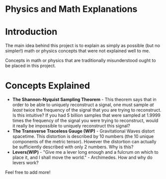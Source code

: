 # Physics and Math Explanations

# Introduction
The main idea behind this project is to explain as simply as possible (but no simpler!) math or physics concepts that were not explained well to me.

Concepts in math or physics that are traditionally misunderstood ought to be placed in this project. 

# Concepts Explained

- **The Shannon-Nyquist Sampling Theorem** \- This theorem says that in order to be able to uniquely reconstruct a signal, one must sample *at least* twice the frequency of the signal that you are trying to reconstruct. Is this intuitive? If you had 5 billion samples that were sampled at 1.9999 times the frequency of the signal you were trying to reconstruct, would it really be impossible to uniquely reconstruct this signal? 
- **The Transverse Traceless Gauge (WIP)** \- Gravitational Waves distort spacetime. This distortion is described by 10 numbers (the 10 unique components of the metric tensor). However the distortion can actually be sufficiently described with only 2 numbers. Why is this? 
- **Levers(WIP)** \- "Give me a lever long enough and a fulcrum on which to place it, and I shall move the world." - Archimedes. How and why do levers work?

Feel free to add more!
